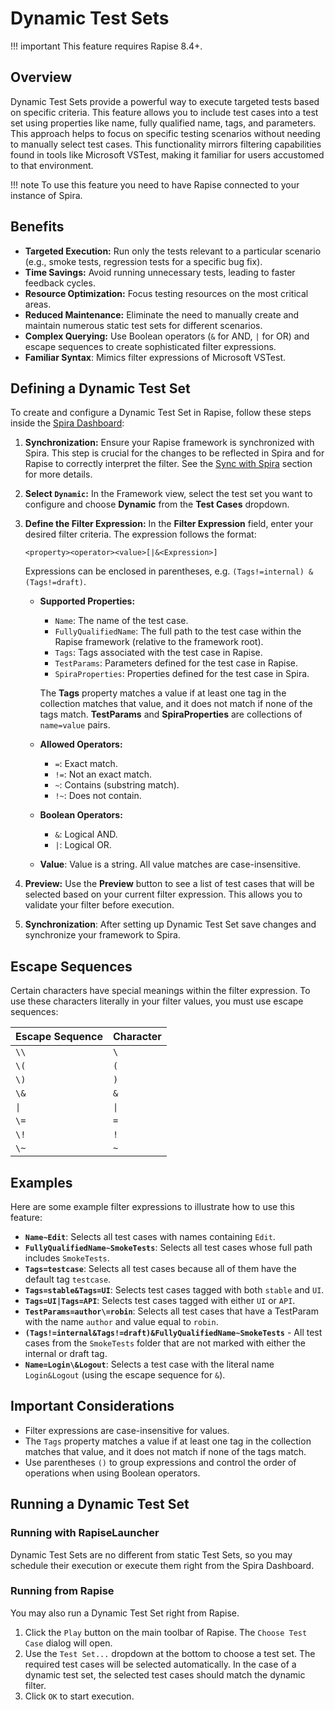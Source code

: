 # Dynamic Test Sets

!!! important
    This feature requires Rapise 8.4+.

## Overview

Dynamic Test Sets provide a powerful way to execute targeted tests based on specific criteria. This feature allows you to include test cases into a test set using properties like name, fully qualified name, tags, and parameters.  This approach helps to focus on specific testing scenarios without needing to manually select test cases. This functionality mirrors filtering capabilities found in tools like Microsoft VSTest, making it familiar for users accustomed to that environment.

!!! note
    To use this feature you need to have Rapise connected to your instance of Spira.

## Benefits

- **Targeted Execution:** Run only the tests relevant to a particular scenario (e.g., smoke tests, regression tests for a specific bug fix).
- **Time Savings:**  Avoid running unnecessary tests, leading to faster feedback cycles.
- **Resource Optimization:**  Focus testing resources on the most critical areas.
- **Reduced Maintenance:** Eliminate the need to manually create and maintain numerous static test sets for different scenarios.
- **Complex Querying:**  Use Boolean operators (`&` for AND, `|` for OR) and escape sequences to create sophisticated filter expressions.
- **Familiar Syntax**: Mimics filter expressions of Microsoft VSTest.

## Defining a Dynamic Test Set

To create and configure a Dynamic Test Set in Rapise, follow these steps inside the [Spira Dashboard](spira_dashboard_2.md):

1.  **Synchronization:** Ensure your Rapise framework is synchronized with Spira. This step is crucial for the changes to be reflected in Spira and for Rapise to correctly interpret the filter. See the [Sync with Spira](spira_dashboard_2.md#sync-with-spira) section for more details.

2.  **Select `Dynamic`:** In the Framework view, select the test set you want to configure and choose **Dynamic** from the **Test Cases** dropdown.

3.  **Define the Filter Expression:** In the **Filter Expression** field, enter your desired filter criteria. The expression follows the format:

    `<property><operator><value>[|&<Expression>]`

    Expressions can be enclosed in parentheses, e.g. `(Tags!=internal) & (Tags!=draft)`.

    *   **Supported Properties:**
        *   `Name`: The name of the test case.
        *   `FullyQualifiedName`:  The full path to the test case within the Rapise framework (relative to the framework root).
        *   `Tags`:  Tags associated with the test case in Rapise.
        *   `TestParams`: Parameters defined for the test case in Rapise.
        *   `SpiraProperties`: Properties defined for the test case in Spira.

        The **Tags** property matches a value if at least one tag in the collection matches that value, and it does not match if none of the tags match. **TestParams** and **SpiraProperties** are collections of `name=value` pairs.

    *   **Allowed Operators:**
        *   `=`:  Exact match.
        *   `!=`: Not an exact match.
        *   `~`: Contains (substring match).
        *   `!~`: Does not contain.

    *   **Boolean Operators:**
        *   `&`:  Logical AND.
        *   `|`:  Logical OR.

    * **Value**: Value is a string. All value matches are case-insensitive.

4.  **Preview:** Use the **Preview** button to see a list of test cases that will be selected based on your current filter expression. This allows you to validate your filter before execution.

5. **Synchronization**: After setting up Dynamic Test Set save changes and synchronize your framework to Spira.

## Escape Sequences

Certain characters have special meanings within the filter expression. To use these characters literally in your filter values, you must use escape sequences:

| Escape Sequence | Character |
| --------------- | --------- |
| `\\`            | `\`       |
| `\(`            | `(`       |
| `\)`            | `)`       |
| `\&`            | `&`       |
| `\|`            | `\|`      |
| `\=`            | `=`       |
| `\!`            |   `!`     |
| `\~`            |    `~`    |

## Examples

Here are some example filter expressions to illustrate how to use this feature:

- **`Name~Edit`**: Selects all test cases with names containing `Edit`.
- **`FullyQualifiedName~SmokeTests`**: Selects all test cases whose full path includes `SmokeTests`.
- **`Tags=testcase`**:  Selects all test cases because all of them have the default tag `testcase`.
- **`Tags=stable&Tags=UI`**: Selects test cases tagged with both `stable` and `UI`.
- **`Tags=UI|Tags=API`**: Selects test cases tagged with either `UI` or `API`.
- **`TestParams=author\=robin`**: Selects all test cases that have a TestParam with the name `author` and value equal to `robin`.
- **`(Tags!=internal&Tags!=draft)&FullyQualifiedName~SmokeTests`** - All test cases from the `SmokeTests` folder that are not marked with either the internal or draft tag.
- **`Name=Login\&Logout`**: Selects a test case with the literal name `Login&Logout` (using the escape sequence for `&`).

## Important Considerations

- Filter expressions are case-insensitive for values.
- The `Tags` property matches a value if at least one tag in the collection matches that value, and it does not match if none of the tags match.
- Use parentheses `()` to group expressions and control the order of operations when using Boolean operators.

## Running a Dynamic Test Set

### Running with RapiseLauncher

Dynamic Test Sets are no different from static Test Sets, so you may schedule their execution or execute them right from the Spira Dashboard.

### Running from Rapise

You may also run a Dynamic Test Set right from Rapise.

1. Click the `Play` button on the main toolbar of Rapise. The `Choose Test Case` dialog will open.
2. Use the `Test Set...` dropdown at the bottom to choose a test set.  The required test cases will be selected automatically. In the case of a dynamic test set, the selected test cases should match the dynamic filter.
3.  Click `OK` to start execution.


